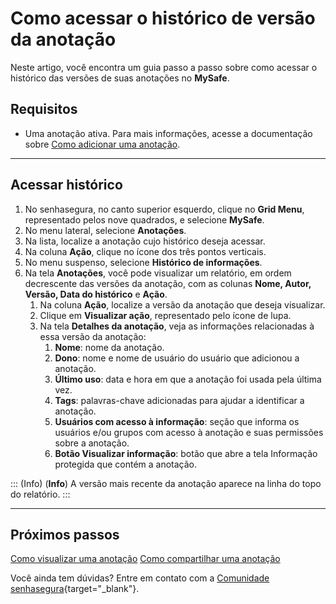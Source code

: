 # Como acessar o histórico de versão da anotação

Neste artigo, você encontra um guia passo a passo sobre como acessar o histórico das versões de suas anotações no **MySafe**.

##  Requisitos

* Uma anotação ativa. Para mais informações, acesse a documentação sobre [Como adicionar uma anotação](/v3-32/docs/pt/mysafe-notes-add).

***
## Acessar histórico

1. No senhasegura, no canto superior esquerdo, clique no **Grid Menu**, representado pelos nove quadrados, e selecione **MySafe**.
2. No menu lateral, selecione **Anotações**.
3. Na lista, localize a anotação  cujo histórico deseja acessar.
4. Na coluna **Ação**, clique no ícone dos três pontos verticais.
5. No menu suspenso, selecione **Histórico de informações**.
6. Na tela **Anotações**, você pode visualizar um relatório, em ordem decrescente das versões da anotação, com as colunas **Nome, Autor, Versão, Data do histórico** e **Ação**.
    1. Na coluna **Ação**, localize a versão da anotação que deseja visualizar. 
    2. Clique em **Visualizar ação**, representado pelo ícone de lupa.
    3. Na tela **Detalhes da anotação**, veja as informações relacionadas à essa versão da anotação:
        1. **Nome**: nome da anotação.
        2. **Dono**: nome e nome de usuário do usuário que adicionou a anotação.
        3. **Último uso**: data e hora em que a anotação foi usada pela última vez.
        4. **Tags**: palavras-chave adicionadas para ajudar a identificar a anotação.
        5. **Usuários com acesso à informação**: seção que informa os usuários e/ou grupos com acesso à anotação e suas permissões sobre a anotação.
        6. **Botão Visualizar informação**: botão que abre a tela Informação protegida que contém a anotação.


::: (Info) (**Info**)
A versão mais recente da anotação aparece na linha do topo do relatório.
:::
***

## Próximos passos
[Como visualizar uma anotação](/v3-32/docs/pt/mysafe-notes-view)
[Como compartilhar uma anotação](/v3-32/docs/pt/mysafe-notes-share)

Você ainda tem dúvidas? Entre em contato com a  [Comunidade senhasegura](https://community.senhasegura.io/){target="_blank"}.